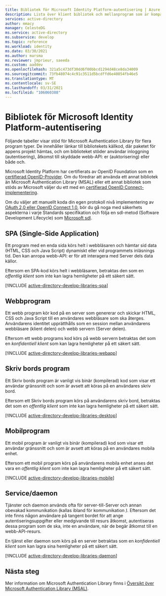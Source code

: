 ```yaml
---
title: Bibliotek för Microsoft Identity Platform-autentisering | Azure
description: Lista över klient bibliotek och mellanprogram som är kompatibla med Microsoft Identity Platform. Använd de här biblioteken för att lägga till stöd för användar inloggning (autentisering) och skyddat webb-API-åtkomst (auktorisering) till dina program.
services: active-directory
author: mmacy
manager: CelesteDG
ms.service: active-directory
ms.subservice: develop
ms.topic: reference
ms.workload: identity
ms.date: 03/30/2021
ms.author: marsma
ms.reviewer: jmprieur, saeeda
ms.custom: aaddev
ms.openlocfilehash: 321a5c473df30dd6f00bbcd1294d48ce8da34009
ms.sourcegitcommit: 73fb48074c4c91c3511d5bcdffd6e40854fb46e5
ms.translationtype: MT
ms.contentlocale: sv-SE
ms.lasthandoff: 03/31/2021
ms.locfileid: "106060388"
---
```

# <a name="microsoft-identity-platform-authentication-libraries"></a>Bibliotek för Microsoft Identity Platform-autentisering

Följande tabeller visar stöd för Microsoft Authentication Library för flera program typer. De innehåller länkar till bibliotekets källkod, där paketet för appens projekt hämtas, och om biblioteket stöder användar inloggning (autentisering), åtkomst till skyddade webb-API: er (auktorisering) eller både och.

Microsoft Identity Platform har certifierats av OpenID Foundation som en [certifierad OpenID-Provider](https://openid.net/certification/). Om du föredrar att använda ett annat bibliotek än Microsoft Authentication Library (MSAL) eller ett annat bibliotek som stöds av Microsoft väljer du ett med en [certifierad OpenID Connect-implementering](https://openid.net/developers/certified/).

Om du väljer att manuellt koda din egen protokoll nivå implementering av [OAuth 2,0 eller OpenID Connect 1,0](active-directory-v2-protocols.md), bör du gå noga med säkerhets aspekterna i varje Standards specifikation och följa en sdl-metod (Software Development Lifecycle) som [Microsoft sdl][Microsoft-SDL].

## <a name="single-page-application-spa"></a>SPA (Single-Side Application)

Ett program med en enda sida körs helt i webbläsaren och hämtar sid data (HTML, CSS och Java Script) dynamiskt eller vid programmets inläsnings tid. Den kan anropa webb-API: er för att interagera med Server dels data källor.

Eftersom en SPA-kod körs helt i webbläsaren, betraktas den som en *offentlig klient* som inte kan lagra hemligheter på ett säkert sätt.

[!INCLUDE [active-directory-develop-libraries-spa](../../../includes/active-directory-develop-libraries-spa.md)]

## <a name="web-application"></a>Webbprogram

Ett webb program kör kod på en server som genererar och skickar HTML, CSS och Java Script till en användares webbläsare som ska återges. Användarens identitet upprätthålls som en session mellan användarens webbläsare (klient delen) och webb servern (Server delen).

Eftersom ett webb programs kod körs på webb servern betraktas det som en *konfidentiell klient* som kan lagra hemligheter på ett säkert sätt.

[!INCLUDE [active-directory-develop-libraries-webapp](../../../includes/active-directory-develop-libraries-webapp.md)]

## <a name="desktop-application"></a>Skriv bords program

Ett Skriv bords program är vanligt vis binär (kompilerad) kod som visar ett användar gränssnitt och som är avsett att köras på en användares skriv bord.

Eftersom ett Skriv bords program körs på användarens skriv bord, betraktas det som en *offentlig klient* som inte kan lagra hemligheter på ett säkert sätt.

[!INCLUDE [active-directory-develop-libraries-desktop](../../../includes/active-directory-develop-libraries-desktop.md)]

## <a name="mobile-application"></a>Mobilprogram

Ett mobil program är vanligt vis binär (kompilerad) kod som visar ett användar gränssnitt och som är avsett att köras på en användares mobila enhet.

Eftersom ett mobil program körs på användarens mobila enhet anses det vara en *offentlig klient* som inte kan lagra hemligheter på ett säkert sätt.

[!INCLUDE [active-directory-develop-libraries-mobile](../../../includes/active-directory-develop-libraries-mobile.md)]

## <a name="service--daemon"></a>Service/daemon

Tjänster och daemon används ofta för server-till-Server och annan obevakad kommunikation (kallas ibland för kommunikation *).* Eftersom det inte finns någon användare på tangent bordet för att ange autentiseringsuppgifter eller medgivande till resurs åtkomst, autentiseras dessa program som de ska, inte en användare, när de begär åtkomst till en webb-API-resurs.

En tjänst eller daemon som körs på en server betraktas som en *konfidentiell klient* som kan lagra sina hemligheter på ett säkert sätt.

[!INCLUDE [active-directory-develop-libraries-daemon](../../../includes/active-directory-develop-libraries-daemon.md)]

## <a name="next-steps"></a>Nästa steg

Mer information om Microsoft Authentication Library finns i [Översikt över Microsoft Authentication Library (MSAL)](msal-overview.md).

<!--Image references-->
[y]: ./media/common/yes.png
[n]: ./media/common/no.png

<!--Reference-style links -->
[AAD-App-Model-V2-Overview]: v2-overview.md
[Microsoft-SDL]: https://www.microsoft.com/securityengineering/sdl/
[preview-tos]: https://azure.microsoft.com/support/legal/preview-supplemental-terms/
